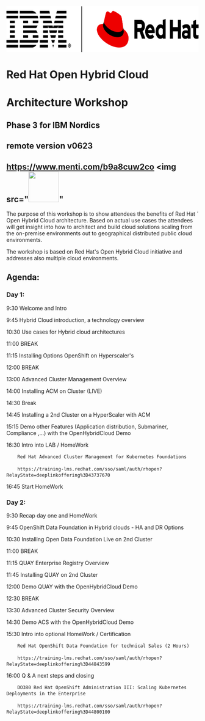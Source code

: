 <img src="https://github.com/RHEPDS/OHC4IBM/blob/main/red-hat-IBM-logo.png" width="800" height="120">


# Red Hat Open Hybrid Cloud 

# Architecture Workshop

## Phase 3 for IBM Nordics

## remote version v0623

## https://www.menti.com/b9a8cuw2co		<img src="<img src="https://github.com/RHEPDS/OHC4IBM/blob/main/mentimeter_qr_code.png" width="80" height="80">"				

The purpose of this workshop is to show attendees the benefits of Red Hat ´ Open Hybrid Cloud architecture. Based on actual use cases the attendees will get insight into how to architect and build cloud solutions scaling from the on-premise environments out to geographical distributed public cloud environments.

The workshop is based on Red Hat's Open Hybrid Cloud initiative and addresses also multiple cloud environments.

## Agenda:

### Day 1:

9:30		Welcome and Intro	

9:45		Hybrid Cloud introduction, a technology overview

10:30		Use cases for Hybrid cloud architectures

11:00		BREAK		

11:15		Installing Options OpenShift on Hyperscaler's

12:00		BREAK

13:00		Advanced Cluster Management Overview

14:00		Installing ACM on Cluster (LIVE)  

14:30		Break

14:45		Installing a 2nd Cluster on a HyperScaler with ACM

15:15		Demo other Features (Application distribution, Submariner, Compliance ,...) with the OpenHybridCloud Demo 

16:30		Intro into LAB / HomeWork

		Red Hat Advanced Cluster Management for Kubernetes Foundations
				
		https://training-lms.redhat.com/sso/saml/auth/rhopen?RelayState=deeplinkoffering%3D43737670

16:45		Start HomeWork


### Day 2:


9:30		Recap day one and HomeWork 

9:45		OpenShift Data Foundation in Hybrid clouds - HA and DR Options

10:30		Installing Open Data Foundation Live on 2nd Cluster

11:00		BREAK

11:15		QUAY Enterprise Registry Overview 		

11:45		Installing QUAY on 2nd Cluster

12:00		Demo QUAY with the OpenHybridCloud Demo

12:30		BREAK

13:30		Advanced Cluster Security Overview

14:30		Demo ACS with the OpenHybridCloud Demo

15:30		Intro into optional HomeWork / Certification

		Red Hat OpenShift Data Foundation for technical Sales (2 Hours)

		https://training-lms.redhat.com/sso/saml/auth/rhopen?RelayState=deeplinkoffering%3D44843599	

16:00		Q & A next steps and closing

		DO380 Red Hat OpenShift Administration III: Scaling Kubernetes Deployments in the Enterprise

		https://training-lms.redhat.com/sso/saml/auth/rhopen?RelayState=deeplinkoffering%3D44800100
